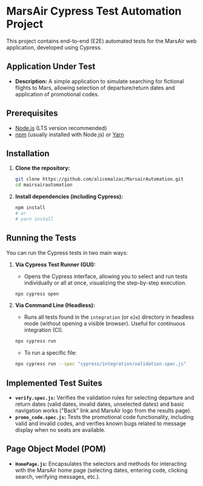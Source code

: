 # MarsAir Cypress Test Automation Project

This project contains end-to-end (E2E) automated tests for the MarsAir web application, developed using Cypress.

## Application Under Test

*   **Description:** A simple application to simulate searching for fictional flights to Mars, allowing selection of departure/return dates and application of promotional codes.

## Prerequisites

*   [Node.js](https://nodejs.org/)  (LTS version recommended)
*   [npm](https://www.npmjs.com/)  (usually installed with Node.js) or [Yarn](https://yarnpkg.com/) 

## Installation

1.  **Clone the repository:**
    ```bash
    git clone https://github.com/alicemalzac/MarsairAutomation.git
    cd mairsairautomation
    ```

2.  **Install dependencies (including Cypress):**
    ```bash
    npm install
    # or
    # yarn install
    ```

## Running the Tests

You can run the Cypress tests in two main ways:

1.  **Via Cypress Test Runner (GUI):**
    *   Opens the Cypress interface, allowing you to select and run tests individually or all at once, visualizing the step-by-step execution.
    ```bash
    npx cypress open
    ```

2.  **Via Command Line (Headless):**
    *   Runs all tests found in the `integration` (or `e2e`) directory in headless mode (without opening a visible browser). Useful for continuous integration (CI).
    ```bash
    npx cypress run
    ```
    *   To run a specific file:
    ```bash
    npx cypress run --spec "cypress/integration/validation.spec.js"
    ```

## Implemented Test Suites

*   **`verify.spec.js`:** Verifies the validation rules for selecting departure and return dates (valid dates, invalid dates, unselected dates) and basic navigation works ("Back" link and MarsAir logo from the results page).
*   **`promo_code.spec.js`:** Tests the promotional code functionality, including valid and invalid codes, and verifies known bugs related to message display when no seats are available.

## Page Object Model (POM)

*   **`HomePage.js`:** Encapsulates the selectors and methods for interacting with the MarsAir home page (selecting dates, entering code, clicking search, verifying messages, etc.).

